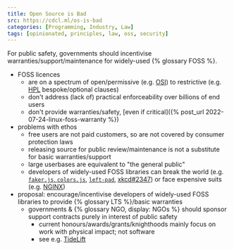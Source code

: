 ```yaml
---
title: Open Source is Bad
src: https://cdcl.ml/os-is-bad
categories: [Programming, Industry, Law]
tags: [opinionated, principles, law, oss, security]
---
```


For public safety, governments should incentivise warranties/support/maintenance for widely-used {% glossary FOSS %}.

- FOSS licences
  + are on a spectrum of open/permissive (e.g. [OSI](https://opensource.org)) to restrictive (e.g. [HPL](https://firstdonoharm.dev) bespoke/optional clauses)
  + don't address (lack of) practical enforceability over billions of end users
  + don't provide warranties/safety, [even if critical]({% post_url 2022-07-24-linux-foss-warranty %})
- problems with ethos
  + free users are not paid customers, so are not covered by consumer protection laws
  + releasing source for public review/maintenance is not a substitute for basic warranties/support
  + large userbases are equivalent to "the general public"
  + developers of widely-used FOSS libraries can break the world (e.g. [`faker.js`, `colors.js`](https://www.theregister.com/2022/01/10/npm_fakerjs_colorsjs), [`left-pad`](https://www.theregister.com/2016/03/23/npm_left_pad_chaos), [xkcd#2347](https://xkcd.com/2347)) or face expensive suits (e.g. [NGINX](https://arstechnica.com/information-technology/2019/12/russian-media-group-rambler-attempting-to-hold-nginx-hostage))
- proposal: encourage/incentivise developers of widely-used FOSS libraries to provide {% glossary LTS %}/basic warranties
  + governments & {% glossary NGO, display: NGOs %} should sponsor support contracts purely in interest of public safety
    * current honours/awards/grants/knighthoods mainly focus on work with physical impact; not software
    * see e.g. [TideLift](https://tidelift.com)
